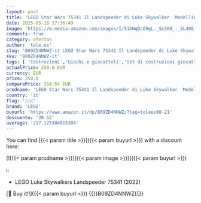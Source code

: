 ```yaml
---
layout: post
title: 'LEGO Star Wars 75341 Il Landspeeder di Luke Skywalker  Modellino di Astronave  Adulti'
date: 2025-05-16 17:36:49
image: 'https://m.media-amazon.com/images/I/51XWqDcO9gL._SL500_._SL400_.jpg'
comments: true
category: ofertas
author: 'tole.es'
slug: 'B09ZD4NNWZ-it LEGO Star Wars 75341 Il Landspeeder di Luke Skywalker...'
sku: 'B09ZD4NNWZ-it'
tags: [ 'Costruzioni','Giochi e giocattoli','Set di costruzioni giocattolo','lego','🇮🇹', ]
actualPrice: 250.0 EUR
currency: EUR
price: 250.0
comparePrice: 314.54 EUR
prodname: 'LEGO Star Wars 75341 Il Landspeeder di Luke Skywalker  Modellino di Astronave  Adulti'
country: 'it'
flag: '🇮🇹'
brand: 'LEGO'
buyurl: 'https://www.amazon.it/dp/B09ZD4NNWZ/?tag=tolees00-21'
descuento: '20.52'
average: '217.125384615384'
---
```


You can find [{{< param title >}}]({{< param buyurl >}}) with a discount here:

[![{{< param prodname >}}]({{< param image >}})]({{< param buyurl >}})

ℹ️:

- LEGO Luke Skywalkers Landspeeder 75341 (2022)

[🛒 Buy it!!]({{< param buyurl >}})
{{<world>}}B09ZD4NNWZ{{</world>}}
